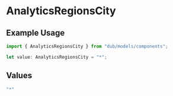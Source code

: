 # AnalyticsRegionsCity

## Example Usage

```typescript
import { AnalyticsRegionsCity } from "dub/models/components";

let value: AnalyticsRegionsCity = "*";
```

## Values

```typescript
"*"
```